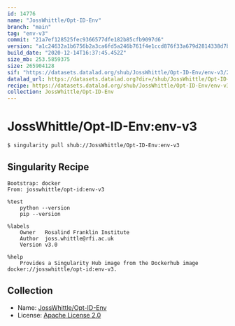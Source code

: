 ```yaml
---
id: 14776
name: "JossWhittle/Opt-ID-Env"
branch: "main"
tag: "env-v3"
commit: "21a7ef128525fec9366577dfe182b85cfb9097d6"
version: "a1c24632a1b6756b2a3ca6fd5a246b761f4e1ccd876f33a679d2814338d7b5d2"
build_date: "2020-12-14T16:37:45.452Z"
size_mb: 253.5859375
size: 265904128
sif: "https://datasets.datalad.org/shub/JossWhittle/Opt-ID-Env/env-v3/2020-12-14-21a7ef12-a1c24632/a1c24632a1b6756b2a3ca6fd5a246b761f4e1ccd876f33a679d2814338d7b5d2.sif"
datalad_url: https://datasets.datalad.org?dir=/shub/JossWhittle/Opt-ID-Env/env-v3/2020-12-14-21a7ef12-a1c24632/
recipe: https://datasets.datalad.org/shub/JossWhittle/Opt-ID-Env/env-v3/2020-12-14-21a7ef12-a1c24632/Singularity
collection: JossWhittle/Opt-ID-Env
---
```


# JossWhittle/Opt-ID-Env:env-v3

```bash
$ singularity pull shub://JossWhittle/Opt-ID-Env:env-v3
```

## Singularity Recipe

```singularity
Bootstrap: docker
From: josswhittle/opt-id:env-v3

%test
    python --version
    pip --version

%labels
    Owner   Rosalind Franklin Institute
    Author  joss.whittle@rfi.ac.uk
    Version v3.0

%help
    Provides a Singularity Hub image from the Dockerhub image docker://josswhittle/opt-id:env-v3.
```

## Collection

 - Name: [JossWhittle/Opt-ID-Env](https://github.com/JossWhittle/Opt-ID-Env)
 - License: [Apache License 2.0](https://api.github.com/licenses/apache-2.0)

